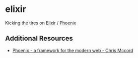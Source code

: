 # elixir

Kicking the tires on [Elixir](http://elixir-lang.org/) / [Phoenix](http://www.phoenixframework.org/) 

## Additional Resources

* [Phoenix - a framework for the modern web - Chris Mccord](https://vimeo.com/131633172)
